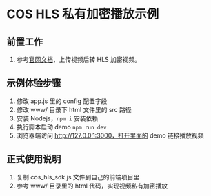 # COS HLS 私有加密播放示例


## 前置工作

1. 参考[官网文档](https://cloud.tencent.com/document/product/460/104295)，上传视频后转 HLS 加密视频。

## 示例体验步骤

1. 修改 app.js 里的 config 配置字段
2. 修改 www/ 目录下 html 文件里的 src 路径
3. 安装 Nodejs，`npm i` 安装依赖
4. 执行脚本启动 demo `npm run dev`
5. 浏览器端访问 http://127.0.0.1:3000，打开里面的 demo 链接播放视频

## 正式使用说明

1. 复制 cos_hls_sdk.js 文件到自己的前端项目里
2. 参考 www/ 目录里的 html 代码，实现视频私有加密播放
